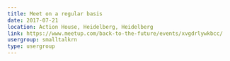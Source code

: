 ```yaml
---
title: Meet on a regular basis
date: 2017-07-21
location: Action House, Heidelberg, Heidelberg
link: https://www.meetup.com/back-to-the-future/events/xvgdrlywkbcc/
usergroup: smalltalkrn
type: usergroup
---
```

